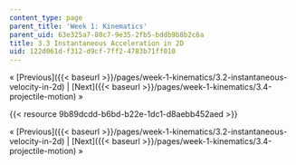 ```yaml
---
content_type: page
parent_title: 'Week 1: Kinematics'
parent_uid: 63e325a7-80c7-9e35-2fb5-bddb9b8b2c6a
title: 3.3 Instantaneous Acceleration in 2D
uid: 122d061d-f312-d9cf-7ff2-4783b71ff010
---
```


« [Previous]({{< baseurl >}}/pages/week-1-kinematics/3.2-instantaneous-velocity-in-2d) | [Next]({{< baseurl >}}/pages/week-1-kinematics/3.4-projectile-motion) »

{{< resource 9b89dcdd-b6bd-b22e-1dc1-d8aebb452aed >}}

« [Previous]({{< baseurl >}}/pages/week-1-kinematics/3.2-instantaneous-velocity-in-2d) | [Next]({{< baseurl >}}/pages/week-1-kinematics/3.4-projectile-motion) »